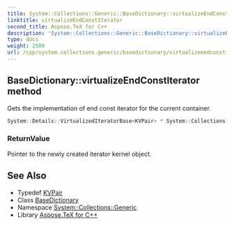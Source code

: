 ```yaml
---
title: System::Collections::Generic::BaseDictionary::virtualizeEndConstIterator method
linktitle: virtualizeEndConstIterator
second_title: Aspose.TeX for C++
description: 'System::Collections::Generic::BaseDictionary::virtualizeEndConstIterator method. Gets the implementation of end const iterator for the current container in C++.'
type: docs
weight: 2500
url: /cpp/system.collections.generic/basedictionary/virtualizeendconstiterator/
---
```

## BaseDictionary::virtualizeEndConstIterator method


Gets the implementation of end const iterator for the current container.

```cpp
System::Details::VirtualizedIteratorBase<KVPair> * System::Collections::Generic::BaseDictionary<Map>::virtualizeEndConstIterator() const override
```


### ReturnValue

Pointer to the newly created iterator kernel object.

## See Also

* Typedef [KVPair](../kvpair/)
* Class [BaseDictionary](../)
* Namespace [System::Collections::Generic](../../)
* Library [Aspose.TeX for C++](../../../)

